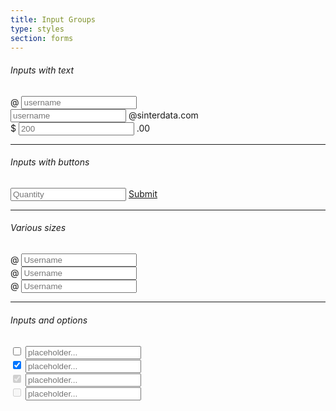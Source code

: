 ```yaml
---
title: Input Groups
type: styles
section: forms
---
```


###### Inputs with text

<div class="input-group margin-small-bottom">
	<span class="input-group-addon">@</span>
	<input class="form-control" placeholder="username" />
</div>
<div class="input-group margin-small-bottom">
	<input class="form-control" placeholder="username" />
	<span class="input-group-addon">@sinterdata.com</span>
</div>
<div class="input-group margin-small-bottom">
	<span class="input-group-addon">$</span>
	<input class="form-control" placeholder="200" />
	<span class="input-group-addon">.00</span>
</div>

---

###### Inputs with buttons

<div class="input-group">
	<input class="form-control" placeholder="Quantity" />
	<span class="input-group-btn">
		<a href="#" class="btn btn-primary">Submit</a>
	</span>
</div>

---

###### Various sizes

<div class="input-group input-group-lg margin-small-bottom">
  <span class="input-group-addon" id="sizing-addon1">@</span>
  <input type="text" class="form-control" placeholder="Username" aria-describedby="sizing-addon1">
</div>

<div class="input-group margin-small-bottom">
  <span class="input-group-addon" id="sizing-addon2">@</span>
  <input type="text" class="form-control" placeholder="Username" aria-describedby="sizing-addon2">
</div>

<div class="input-group input-group-sm margin-small-bottom">
  <span class="input-group-addon" id="sizing-addon3">@</span>
  <input type="text" class="form-control input-sm" placeholder="Username" aria-describedby="sizing-addon3">
</div>

---

###### Inputs and options

<div class="input-group margin-small-bottom">
  <span class="input-group-addon">
  	<label class="option">
    	<input type="checkbox" >
    	<i class="option-icon"></i>
    </label>
  </span>
  <input type="text" class="form-control" placeholder="placeholder...">
</div>
<div class="input-group margin-small-bottom">
  <span class="input-group-addon">
  	<label class="option">
    	<input type="checkbox" checked>
    	<i class="option-icon"></i>
    </label>
  </span>
  <input type="text" class="form-control" placeholder="placeholder...">
</div>
<div class="input-group margin-small-bottom">
  <span class="input-group-addon">
  	<label class="option">
    	<input type="checkbox" checked disabled>
    	<i class="option-icon"></i>
    </label>
  </span>
  <input type="text" class="form-control" placeholder="placeholder...">
</div>
<div class="input-group margin-small-bottom">
  <span class="input-group-addon">
  	<label class="option">
    	<input type="checkbox" disabled>
    	<i class="option-icon"></i>
    </label>
  </span>
  <input type="text" class="form-control" placeholder="placeholder...">
</div>